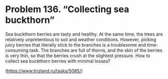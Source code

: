 # Problem 136. “Collecting sea buckthorn”

Sea buckthorn berries are tasty and healthy. At the same time, the trees are relatively unpretentious to soil and weather conditions. However, picking juicy berries that literally stick to the branches is a troublesome and time-consuming task. The branches are full of thorns, and the skin of the berries is very thin, so that the berries crush at the slightest pressure. How to collect sea buckthorn berries with minimal losses?

(https://www.trizland.ru/tasks/5085/)